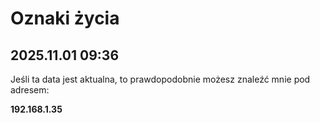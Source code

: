 
# Oznaki życia

## 2025.11.01 09:36

Jeśli ta data jest aktualna, to prawdopodobnie możesz znaleźć mnie pod adresem:

**192.168.1.35**

